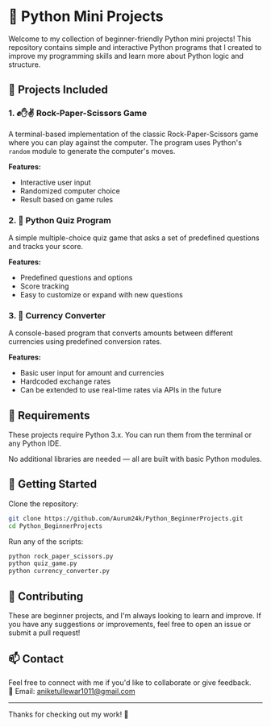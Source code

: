 # 🐍 Python Mini Projects

Welcome to my collection of beginner-friendly Python mini projects! This repository contains simple and interactive Python programs that I created to improve my programming skills and learn more about Python logic and structure.

## 📁 Projects Included

### 1. ✊✋✌️ Rock-Paper-Scissors Game
A terminal-based implementation of the classic Rock-Paper-Scissors game where you can play against the computer. The program uses Python's `random` module to generate the computer's moves.

**Features:**
- Interactive user input
- Randomized computer choice
- Result based on game rules

### 2. 🧠 Python Quiz Program
A simple multiple-choice quiz game that asks a set of predefined questions and tracks your score.

**Features:**
- Predefined questions and options
- Score tracking
- Easy to customize or expand with new questions

### 3. 💱 Currency Converter
A console-based program that converts amounts between different currencies using predefined conversion rates.

**Features:**
- Basic user input for amount and currencies
- Hardcoded exchange rates
- Can be extended to use real-time rates via APIs in the future

## 🔧 Requirements

These projects require Python 3.x. You can run them from the terminal or any Python IDE.

No additional libraries are needed — all are built with basic Python modules.

## 🚀 Getting Started

Clone the repository:
```bash
git clone https://github.com/Aurum24k/Python_BeginnerProjects.git
cd Python_BeginnerProjects
```

Run any of the scripts:
```bash
python rock_paper_scissors.py
python quiz_game.py
python currency_converter.py
```

## 🙌 Contributing

These are beginner projects, and I'm always looking to learn and improve. If you have any suggestions or improvements, feel free to open an issue or submit a pull request!

## 📫 Contact

Feel free to connect with me if you'd like to collaborate or give feedback.  
📧 Email: aniketullewar1011@gmail.com

---

Thanks for checking out my work! 🎉
